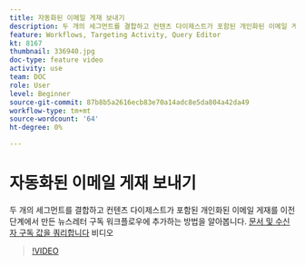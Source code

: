```yaml
---
title: 자동화된 이메일 게재 보내기
description: 두 개의 세그먼트를 결합하고 컨텐츠 다이제스트가 포함된 개인화된 이메일 게재를 뉴스레터 구독 워크플로우에 추가하는 방법을 알아봅니다.
feature: Workflows, Targeting Activity, Query Editor
kt: 8167
thumbnail: 336940.jpg
doc-type: feature video
activity: use
team: DOC
role: User
level: Beginner
source-git-commit: 87b8b5a2616ecb83e70a14adc8e5da804a42da49
workflow-type: tm+mt
source-wordcount: '64'
ht-degree: 0%

---
```



# 자동화된 이메일 게재 보내기

두 개의 세그먼트를 결합하고 컨텐츠 다이제스트가 포함된 개인화된 이메일 게재를 이전 단계에서 만든 뉴스레터 구독 워크플로우에 추가하는 방법을 알아봅니다. [문서 및 수신자 구독 값을 쿼리합니다](/help/process-management/create-a-content-digest/query-articles-and-recipient-subscription-values.md) 비디오

>[!VIDEO](https://video.tv.adobe.com/v/336904?quality=12)

